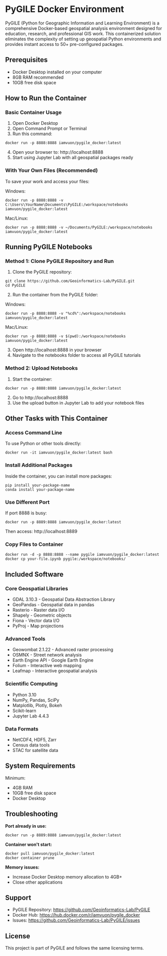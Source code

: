 # PyGILE Docker Environment

PyGILE (Python for Geographic Information and Learning Environment) is a comprehensive Docker-based geospatial analysis environment designed for education, research, and professional GIS work. This containerized solution eliminates the complexity of setting up geospatial Python environments and provides instant access to 50+ pre-configured packages.


## Prerequisites

- Docker Desktop installed on your computer
- 8GB RAM recommended
- 10GB free disk space

## How to Run the Container

### Basic Container Usage

1. Open Docker Desktop
2. Open Command Prompt or Terminal
3. Run this command:

```
docker run -p 8888:8888 iamvuon/pygile_docker:latest
```

4. Open your browser to: http://localhost:8888
5. Start using Jupyter Lab with all geospatial packages ready

### With Your Own Files (Recommended)

To save your work and access your files:

Windows:
```
docker run -p 8888:8888 -v C:\Users\YourName\Documents\PyGILE:/workspace/notebooks iamvuon/pygile_docker:latest
```

Mac/Linux:
```
docker run -p 8888:8888 -v ~/Documents/PyGILE:/workspace/notebooks iamvuon/pygile_docker:latest
```

## Running PyGILE Notebooks

### Method 1: Clone PyGILE Repository and Run

1. Clone the PyGILE repository:
```
git clone https://github.com/Geoinformatics-Lab/PyGILE.git
cd PyGILE
```

2. Run the container from the PyGILE folder:

Windows:
```
docker run -p 8888:8888 -v "%cd%":/workspace/notebooks iamvuon/pygile_docker:latest
```

Mac/Linux:
```
docker run -p 8888:8888 -v $(pwd):/workspace/notebooks iamvuon/pygile_docker:latest
```

3. Open http://localhost:8888 in your browser
4. Navigate to the notebooks folder to access all PyGILE tutorials

### Method 2: Upload Notebooks

1. Start the container:
```
docker run -p 8888:8888 iamvuon/pygile_docker:latest
```

2. Go to http://localhost:8888
3. Use the upload button in Jupyter Lab to add your notebook files

## Other Tasks with This Container

### Access Command Line

To use Python or other tools directly:
```
docker run -it iamvuon/pygile_docker:latest bash
```

### Install Additional Packages

Inside the container, you can install more packages:
```
pip install your-package-name
conda install your-package-name
```

### Use Different Port

If port 8888 is busy:
```
docker run -p 8889:8888 iamvuon/pygile_docker:latest
```
Then access: http://localhost:8889

### Copy Files to Container

```
docker run -d -p 8888:8888 --name pygile iamvuon/pygile_docker:latest
docker cp your-file.ipynb pygile:/workspace/notebooks/
```

## Included Software

### Core Geospatial Libraries
- GDAL 3.10.3 - Geospatial Data Abstraction Library
- GeoPandas - Geospatial data in pandas
- Rasterio - Raster data I/O
- Shapely - Geometric objects
- Fiona - Vector data I/O
- PyProj - Map projections

### Advanced Tools
- Geowombat 2.1.22 - Advanced raster processing
- OSMNX - Street network analysis
- Earth Engine API - Google Earth Engine
- Folium - Interactive web mapping
- Leafmap - Interactive geospatial analysis

### Scientific Computing
- Python 3.10
- NumPy, Pandas, SciPy
- Matplotlib, Plotly, Bokeh
- Scikit-learn
- Jupyter Lab 4.4.3

### Data Formats
- NetCDF4, HDF5, Zarr
- Census data tools
- STAC for satellite data

## System Requirements

Minimum:
- 4GB RAM
- 10GB free disk space
- Docker Desktop


## Troubleshooting

**Port already in use:**
```
docker run -p 8889:8888 iamvuon/pygile_docker:latest
```

**Container won't start:**
```
docker pull iamvuon/pygile_docker:latest
docker container prune
```

**Memory issues:**
- Increase Docker Desktop memory allocation to 4GB+
- Close other applications

## Support

- PyGILE Repository: https://github.com/Geoinformatics-Lab/PyGILE
- Docker Hub: https://hub.docker.com/r/iamvuon/pygile_docker
- Issues: https://github.com/Geoinformatics-Lab/PyGILE/issues

## License

This project is part of PyGILE and follows the same licensing terms.